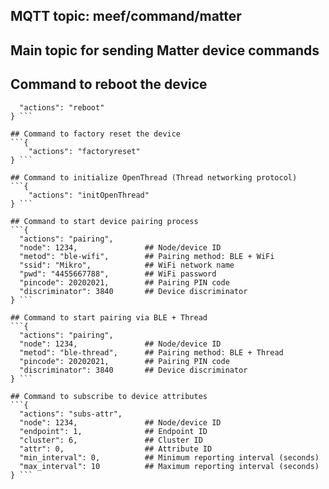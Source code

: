 ## MQTT topic: <preffix>meef/command/matter  
## Main topic for sending Matter device commands  

  ## Command to reboot the device  
```{  
  "actions": "reboot"   
} ```  

## Command to factory reset the device  
```{  
    "actions": "factoryreset"  
} ```  

## Command to initialize OpenThread (Thread networking protocol)  
```{  
    "actions": "initOpenThread"  
} ```  

## Command to start device pairing process  
```{  
  "actions": "pairing",   
  "node": 1234,               ## Node/device ID  
  "metod": "ble-wifi",        ## Pairing method: BLE + WiFi  
  "ssid": "Mikro",            ## WiFi network name  
  "pwd": "4455667788",        ## WiFi password  
  "pincode": 20202021,        ## Pairing PIN code  
  "discriminator": 3840       ## Device discriminator  
} ```  

## Command to start pairing via BLE + Thread  
```{  
  "actions": "pairing",   
  "node": 1234,               ## Node/device ID  
  "metod": "ble-thread",      ## Pairing method: BLE + Thread  
  "pincode": 20202021,        ## Pairing PIN code  
  "discriminator": 3840       ## Device discriminator  
} ```  

## Command to subscribe to device attributes  
```{  
  "actions": "subs-attr",   
  "node": 1234,               ## Node/device ID  
  "endpoint": 1,              ## Endpoint ID  
  "cluster": 6,               ## Cluster ID  
  "attr": 0,                  ## Attribute ID  
  "min_interval": 0,          ## Minimum reporting interval (seconds)  
  "max_interval": 10          ## Maximum reporting interval (seconds)  
} ```  